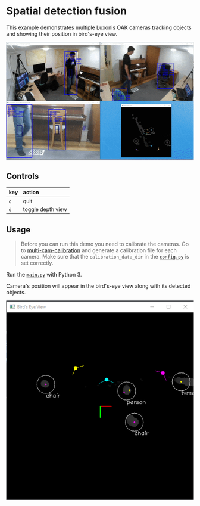 # Spatial detection fusion
This example demonstrates multiple Luxonis OAK cameras tracking objects and showing their position in bird's-eye view. 

![](img/demo.gif)
## Controls
| key 			| action
| :---			| :---			|
| `q`			| quit 			|
| `d`			| toggle depth view |


## Usage
> Before you can run this demo you need to calibrate the cameras. Go to [multi-cam-calibration](../multi-cam-calibration) and generate a calibration file for each camera. Make sure that the `calibration_data_dir` in the [`config.py`](config.py) is set correctly.

Run the [`main.py`](main.py) with Python 3.

Camera's position will appear in the bird's-eye view along with its detected objects.

![bird's-eye view](img/birdseye.png)